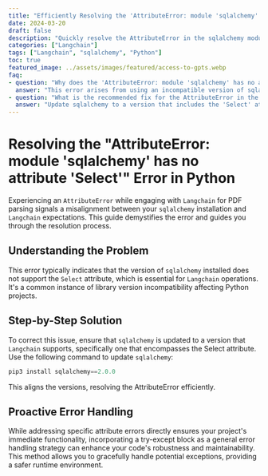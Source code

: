 ```yaml
---
title: "Efficiently Resolving the 'AttributeError: module 'sqlalchemy' has no attribute 'Select'' in Python"
date: 2024-03-20
draft: false
description: "Quickly resolve the AttributeError in the sqlalchemy module when using Langchain for PDF reading, by aligning library versions."
categories: ["Langchain"]
tags: ["Langchain", "sqlalchemy", "Python"]
toc: true
featured_image: ../assets/images/featured/access-to-gpts.webp
faq:
- question: "Why does the 'AttributeError: module 'sqlalchemy' has no attribute 'Select'' error occur?"
  answer: "This error arises from using an incompatible version of sqlalchemy that lacks the 'Select' attribute required by Langchain."
- question: "What is the recommended fix for the AttributeError in the sqlalchemy module?"
  answer: "Update sqlalchemy to a version that includes the 'Select' attribute, for instance, by executing 'pip3 install sqlalchemy==2.0.0', ensuring compatibility."
---
```



# Resolving the "AttributeError: module 'sqlalchemy' has no attribute 'Select'" Error in Python
Experiencing an `AttributeError` while engaging with `Langchain` for PDF parsing signals a misalignment between your `sqlalchemy` installation and `Langchain` expectations. This guide demystifies the error and guides you through the resolution process.


## Understanding the Problem

This error typically indicates that the version of `sqlalchemy` installed does not support the `Select` attribute, which is essential for `Langchain` operations. It's a common instance of library version incompatibility affecting Python projects.



## Step-by-Step Solution

To correct this issue, ensure that `sqlalchemy` is updated to a version that `Langchain` supports, specifically one that encompasses the Select attribute. Use the following command to update `sqlalchemy`:


```python
pip3 install sqlalchemy==2.0.0
```

This aligns the versions, resolving the AttributeError efficiently.


## Proactive Error Handling
While addressing specific attribute errors directly ensures your project's immediate functionality, incorporating a try-except block as a general error handling strategy can enhance your code's robustness and maintainability. This method allows you to gracefully handle potential exceptions, providing a safer runtime environment.





